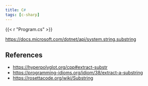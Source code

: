 ```yaml
---
title: C#
tags: [c-sharp]
---
```


{{< r "Program.cs" >}}

<https://docs.microsoft.com/dotnet/api/system.string.substring>

## References

- <https://hyperpolyglot.org/cpp#extract-substr>
- <https://programming-idioms.org/idiom/38/extract-a-substring>
- <https://rosettacode.org/wiki/Substring>
